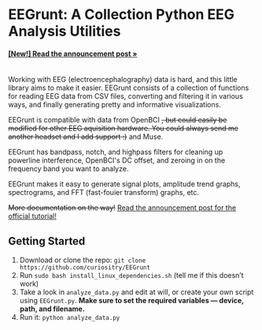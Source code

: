 # EEGrunt: A Collection Python EEG Analysis Utilities

#### [[New!] Read the announcement post &raquo;][1]

<br> Working with EEG (electroencephalography) data is hard, and this little library aims to make it easier. EEGrunt consists of a collection of functions for reading EEG data from CSV files, converting and filtering it in various ways, and finally generating pretty and informative visualizations.

EEGrunt is compatible with data from OpenBCI ~~, but could easily be modified for other EEG aquisition hardware. You could always send me another headset and I add support :)~~ and Muse. 

EEGrunt has bandpass, notch, and highpass filters for cleaning up powerline interference, OpenBCI's DC offset, and zeroing in on the frequency band you want to analyze.

EEGrunt makes it easy to generate signal plots, amplitude trend graphs, spectrograms, and FFT (fast-fouier transform) graphs, etc.

~~More documentation on the way!~~  [Read the announcement post for the official tutorial!][1]

## Getting Started
1. Download or clone the repo: `git clone https://github.com/curiositry/EEGrunt`
2. Run `sudo bash install_linux_dependencies.sh` (tell me if this doesn’t work)
4. Take a look in `analyze_data.py` and edit at will, or create your own script using `EEGrunt.py`. **Make sure to set the required variables — device, path, and filename.**
5. Run it: `python analyze_data.py`

[1]: http://www.autodidacts.io/eegrunt-open-source-python-eeg-analysis-and-processing-utilities/
